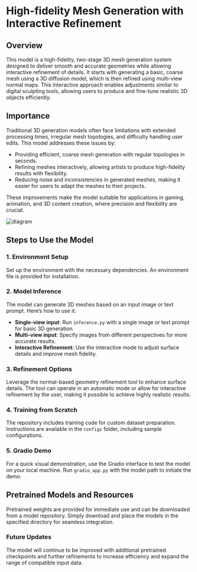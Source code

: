 # High-fidelity Mesh Generation with Interactive Refinement

## Overview

This model is a high-fidelity, two-stage 3D mesh generation system designed to deliver smooth and accurate geometries while allowing interactive refinement of details. It starts with generating a basic, coarse mesh using a 3D diffusion model, which is then refined using multi-view normal maps. This interactive approach enables adjustments similar to digital sculpting tools, allowing users to produce and fine-tune realistic 3D objects efficiently.

## Importance

Traditional 3D generation models often face limitations with extended processing times, irregular mesh topologies, and difficulty handling user edits. This model addresses these issues by:
- Providing efficient, coarse mesh generation with regular topologies in seconds.
- Refining meshes interactively, allowing artists to produce high-fidelity results with flexibility.
- Reducing noise and inconsistencies in generated meshes, making it easier for users to adapt the meshes to their projects.

These improvements make the model suitable for applications in gaming, animation, and 3D content creation, where precision and flexibility are crucial.

![diagram](https://github.com/user-attachments/assets/55972f9a-0762-4879-9cc3-15acd3f48914)

## Steps to Use the Model

### 1. **Environment Setup**

Set up the environment with the necessary dependencies. An environment file is provided for installation.

### 2. **Model Inference**

The model can generate 3D meshes based on an input image or text prompt. Here’s how to use it:
- **Single-view input**: Run `inference.py` with a single image or text prompt for basic 3D generation.
- **Multi-view input**: Specify images from different perspectives for more accurate results.
- **Interactive Refinement**: Use the interactive mode to adjust surface details and improve mesh fidelity.

### 3. **Refinement Options**

Leverage the normal-based geometry refinement tool to enhance surface details. The tool can operate in an automatic mode or allow for interactive refinement by the user, making it possible to achieve highly realistic results.

### 4. **Training from Scratch**

The repository includes training code for custom dataset preparation. Instructions are available in the `configs` folder, including sample configurations.

### 5. **Gradio Demo**

For a quick visual demonstration, use the Gradio interface to test the model on your local machine. Run `gradio_app.py` with the model path to initiate the demo.

## Pretrained Models and Resources

Pretrained weights are provided for immediate use and can be downloaded from a model repository. Simply download and place the models in the specified directory for seamless integration.

### Future Updates

The model will continue to be improved with additional pretrained checkpoints and further refinements to increase efficiency and expand the range of compatible input data. 

